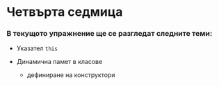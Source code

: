 # Четвърта седмица

### В текущото упражнение ще се разгледат следните теми:

- Указател `this`
  
- Динамична памет в класове
  - дефиниране на конструктори
